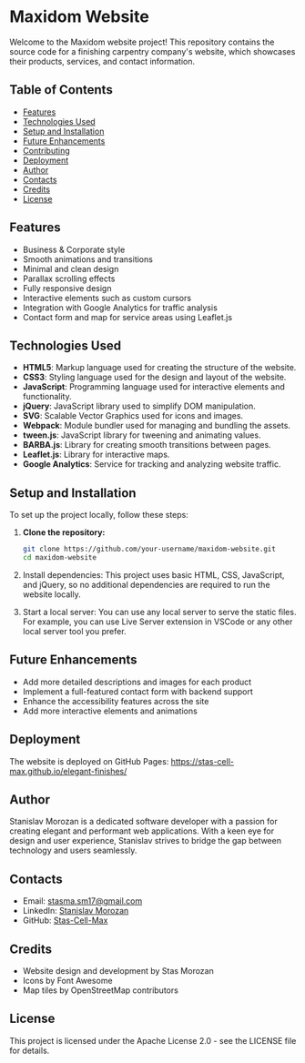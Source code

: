 # Maxidom Website

Welcome to the Maxidom website project! This repository contains the source code for a finishing carpentry company's website, which showcases their products, services, and contact information.

## Table of Contents
- [Features](#features)
- [Technologies Used](#technologies-used)
- [Setup and Installation](#setup-and-installation)
- [Future Enhancements](#future-enhancements)
- [Contributing](#contributing)
- [Deployment](#deployment)
- [Author](#author)
- [Contacts](#contacts)
- [Credits](#credits)
- [License](#license)

## Features
- Business & Corporate style
- Smooth animations and transitions
- Minimal and clean design
- Parallax scrolling effects
- Fully responsive design
- Interactive elements such as custom cursors
- Integration with Google Analytics for traffic analysis
- Contact form and map for service areas using Leaflet.js

## Technologies Used
- **HTML5**: Markup language used for creating the structure of the website.
- **CSS3**: Styling language used for the design and layout of the website.
- **JavaScript**: Programming language used for interactive elements and functionality.
- **jQuery**: JavaScript library used to simplify DOM manipulation.
- **SVG**: Scalable Vector Graphics used for icons and images.
- **Webpack**: Module bundler used for managing and bundling the assets.
- **tween.js**: JavaScript library for tweening and animating values.
- **BARBA.js**: Library for creating smooth transitions between pages.
- **Leaflet.js**: Library for interactive maps.
- **Google Analytics**: Service for tracking and analyzing website traffic.

## Setup and Installation
To set up the project locally, follow these steps:

1. **Clone the repository:**
   ```sh
   git clone https://github.com/your-username/maxidom-website.git
   cd maxidom-website

2. Install dependencies:
This project uses basic HTML, CSS, JavaScript, and jQuery, so no additional dependencies are required to run the website locally.

3. Start a local server:
You can use any local server to serve the static files. For example, you can use Live Server extension in VSCode or any other local server tool you prefer.

## Future Enhancements
- Add more detailed descriptions and images for each product
- Implement a full-featured contact form with backend support
- Enhance the accessibility features across the site
- Add more interactive elements and animations

## Deployment
The website is deployed on GitHub Pages: https://stas-cell-max.github.io/elegant-finishes/ 

## Author
Stanislav Morozan is a dedicated software developer with a passion for creating elegant and performant web applications. With a keen eye for design and user experience, Stanislav strives to bridge the gap between technology and users seamlessly.

## Contacts
- Email: stasma.sm17@gmail.com 
- LinkedIn: [Stanislav Morozan](https://www.linkedin.com/in/stanislavmorozan/)
- GitHub: [Stas-Cell-Max](https://github.com/Stas-Cell-Max/)

## Credits
- Website design and development by Stas Morozan
- Icons by Font Awesome
- Map tiles by OpenStreetMap contributors


## License
This project is licensed under the Apache License 2.0 - see the LICENSE file for details.
